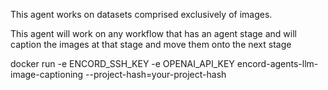 This agent works on datasets comprised exclusively of images.

This agent will work on any workflow that has an agent stage and will caption the images at that stage and move them onto the next stage

 docker run -e ENCORD_SSH_KEY -e OPENAI_API_KEY encord-agents-llm-image-captioning --project-hash=your-project-hash